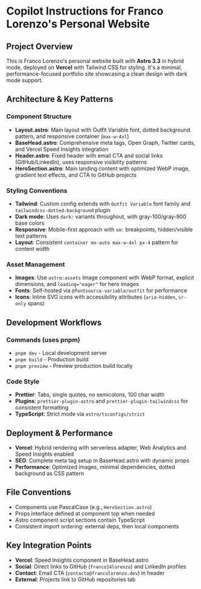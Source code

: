 # Copilot Instructions for Franco Lorenzo's Personal Website

## Project Overview
This is Franco Lorenzo's personal website built with **Astro 3.3** in hybrid mode, deployed on **Vercel** with Tailwind CSS for styling. It's a minimal, performance-focused portfolio site showcasing a clean design with dark mode support.

## Architecture & Key Patterns

### Component Structure
- **Layout.astro**: Main layout with Outfit Variable font, dotted background pattern, and responsive container (`max-w-4xl`)
- **BaseHead.astro**: Comprehensive meta tags, Open Graph, Twitter cards, and Vercel Speed Insights integration
- **Header.astro**: Fixed header with email CTA and social links (GitHub/LinkedIn), uses responsive visibility patterns
- **HeroSection.astro**: Main landing content with optimized WebP image, gradient text effects, and CTA to GitHub projects

### Styling Conventions
- **Tailwind**: Custom config extends with `Outfit Variable` font family and `tailwindcss-dotted-background` plugin
- **Dark mode**: Uses `dark:` variants throughout, with gray-100/gray-900 base colors
- **Responsive**: Mobile-first approach with `sm:` breakpoints, hidden/visible text patterns
- **Layout**: Consistent `container mx-auto max-w-4xl px-4` pattern for content width

### Asset Management  
- **Images**: Use `astro:assets` Image component with WebP format, explicit dimensions, and `loading="eager"` for hero images
- **Fonts**: Self-hosted via `@fontsource-variable/outfit` for performance
- **Icons**: Inline SVG icons with accessibility attributes (`aria-hidden`, `sr-only` spans)

## Development Workflows

### Commands (uses pnpm)
- `pnpm dev` - Local development server
- `pnpm build` - Production build 
- `pnpm preview` - Preview production build locally

### Code Style
- **Prettier**: Tabs, single quotes, no semicolons, 100 char width
- **Plugins**: `prettier-plugin-astro` and `prettier-plugin-tailwindcss` for consistent formatting
- **TypeScript**: Strict mode via `astro/tsconfigs/strict`

## Deployment & Performance
- **Vercel**: Hybrid rendering with serverless adapter, Web Analytics and Speed Insights enabled
- **SEO**: Complete meta tag setup in BaseHead.astro with dynamic props
- **Performance**: Optimized images, minimal dependencies, dotted background as CSS pattern

## File Conventions
- Components use PascalCase (e.g., `HeroSection.astro`)
- Props interface defined at component top when needed
- Astro component script sections contain TypeScript
- Consistent import ordering: external deps, then local components

## Key Integration Points
- **Vercel**: Speed Insights component in BaseHead.astro
- **Social**: Direct links to GitHub (`franco14lorenzo`) and LinkedIn profiles
- **Contact**: Email CTA (`contacto@francolorenzo.dev`) in header
- **External**: Projects link to GitHub repositories tab